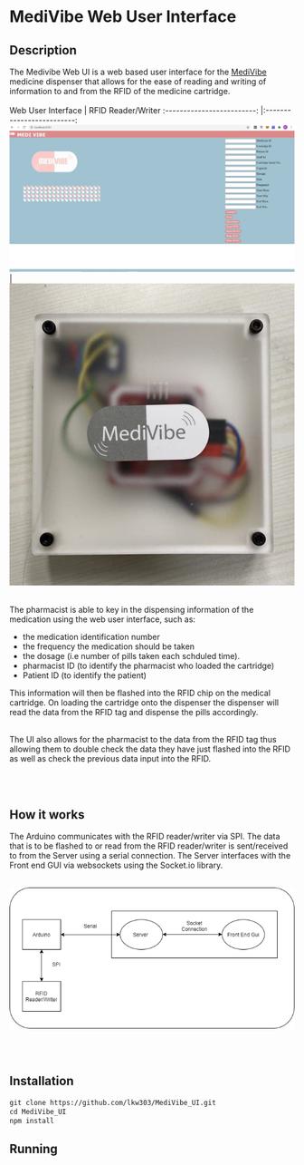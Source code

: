 # MediVibe Web User Interface

## Description
The Medivibe Web UI is a web based user interface for the [MediVibe](https://github.com/lkw303/MediVibe) medicine dispenser that allows for the ease of reading and writing of information to and from the RFID of the medicine cartridge.
<br><br/>
Web User Interface            |  RFID Reader/Writer
:-------------------------: |:-------------------------:
![](media/medivibe_webpage.jpg) | ![](media/rfid_reader_writer.jpg)
    
<br/>
The pharmacist is able to key in the dispensing information of the medication using the web user interface, such as:

* the medication identification number
* the frequency the medication should be taken 
* the dosage (i.e number of pills taken each schduled time).
* pharmacist ID (to identify the pharmacist who loaded the cartridge)
* Patient ID (to identify the patient)

This information will then be flashed into the RFID chip on the medical cartridge. On loading the cartridge onto the dispenser the dispenser will read the data from the RFID tag and dispense the pills accordingly.
<br><br/>

The UI also allows for the pharmacist to the data from the RFID tag thus allowing them to double check the data they have just flashed into the RFID as well as check the previous data input into the RFID.

<br><br/>


## How it works
The Arduino communicates with the RFID reader/writer via SPI. The data that is to be flashed to or read from the RFID reader/writer is sent/received to from the Server using a serial connection. The Server interfaces with the Front end GUI via websockets using the Socket.io library.
<br><br/>

![](media/architecture_diagram.png)

<br><br/>

## Installation
```
git clone https://github.com/lkw303/MediVibe_UI.git
cd MediVibe_UI
npm install
```

## Running

